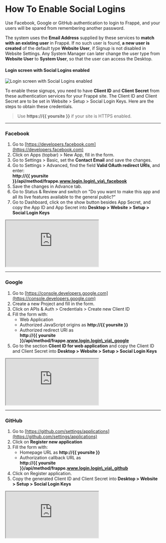 # How To Enable Social Logins

Use Facebook, Google or GitHub authentication to login to Frappé, and your users will be spared from remembering another password.

The system uses the **Email Address** supplied by these services to **match with an existing user** in Frappé. If no such user is found, **a new user is created** of the default type **Website User**, if Signup is not disabled in Website Settings. Any System Manager can later change the user type from **Website User** to **System User**, so that the user can access the Desktop.

#### Login screen with Social Logins enabled
<img class="screenshot" alt="Login screen with Social Logins enabled" src="{{docs_base_url}}/assets/img/social-logins.png">

To enable these signups, you need to have **Client ID** and **Client Secret** from these authentication services for your Frappé site. The Client ID and Client Secret are to be set in Website > Setup > Social Login Keys. Here are the steps to obtain these credentials.

> Use **https://{{ yoursite }}** if your site is HTTPS enabled.

---

### Facebook

1. Go to [https://developers.facebook.com](https://developers.facebook.com)
1. Click on Apps (topbar) > New App, fill in the form.
1. Go to Settings > Basic, set the **Contact Email** and save the changes.
1. Go to Settings > Advanced, find the field **Valid OAuth redirect URIs**, and enter:    
    **http://{{ yoursite }}/api/method/frappe.www.login.login\_via\_facebook**
1. Save the changes in Advance tab.
1. Go to Status & Review and switch on "Do you want to make this app and all its live features available to the general public?"
1. Go to Dashboard, click on the show button besides App Secret, and copy the App ID and App Secret into **Desktop > Website > Setup > Social Login Keys**

<div class="embed-responsive embed-responsive-16by9">
	<iframe src="https://www.youtube.com/embed/zC6Q6gIfiw8" class="embed-responsive-item" allowfullscreen></iframe>
</div>

---

### Google

1. Go to [https://console.developers.google.com](https://console.developers.google.com)
1. Create a new Project and fill in the form.
1. Click on APIs & Auth > Credentials > Create new Client ID
1. Fill the form with:
    - Web Application
    - Authorized JavaScript origins as **http://{{ yoursite }}**  
	- Authorized redirect URI as  
	    **http://{{ yoursite }}/api/method/frappe.www.login.login\_via\_google**
1. Go to the section **Client ID for web application** and copy the Client ID and Client Secret into **Desktop > Website > Setup > Social Login Keys**

<div class="embed-responsive embed-responsive-16by9">
  <iframe src="https://www.youtube.com/embed/w_EAttrE9sw" class="embed-responsive-item" allowfullscreen></iframe>
</div>

---

### GitHub

1. Go to [https://github.com/settings/applications](https://github.com/settings/applications)
1. Click on **Register new application**
1. Fill the form with:
    - Homepage URL as **http://{{ yoursite }}**  
	- Authorization callback URL as  
	    **http://{{ yoursite }}/api/method/frappe.www.login.login\_via\_github**
1. Click on Register application.
1. Copy the generated Client ID and Client Secret into **Desktop > Website > Setup > Social Login Keys**

<div class="embed-responsive embed-responsive-16by9">
	<iframe src="https://www.youtube.com/embed/bG71DxxkVjQ" class="embed-responsive-item" allowfullscreen></iframe>
</div>

<!-- markdown -->
